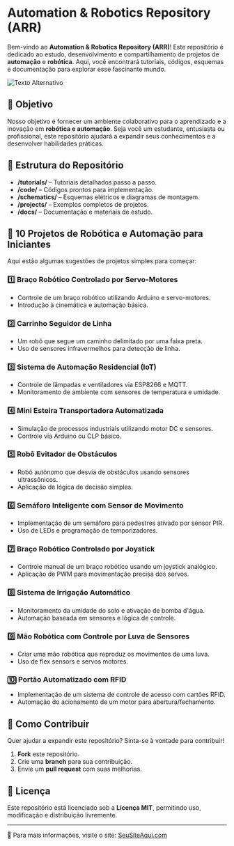 # Automation & Robotics Repository (ARR)

Bem-vindo ao **Automation & Robotics Repository (ARR)**! Este repositório é dedicado ao estudo, desenvolvimento e compartilhamento de projetos de **automação** e **robótica**. Aqui, você encontrará tutoriais, códigos, esquemas e documentação para explorar esse fascinante mundo.

![Texto Alternativo](https://github.com/profamar/Automation-Robotics-Repository-ARR-/blob/main/hightech-robot-arms-automated-manufacturing-plant.jpg)

## 📌 Objetivo
Nosso objetivo é fornecer um ambiente colaborativo para o aprendizado e a inovação em **robótica e automação**. Seja você um estudante, entusiasta ou profissional, este repositório ajudará a expandir seus conhecimentos e a desenvolver habilidades práticas.

## 📂 Estrutura do Repositório

- **/tutorials/** – Tutoriais detalhados passo a passo.
- **/code/** – Códigos prontos para implementação.
- **/schematics/** – Esquemas elétricos e diagramas de montagem.
- **/projects/** – Exemplos completos de projetos.
- **/docs/** – Documentação e materiais de estudo.

## 🔧 10 Projetos de Robótica e Automação para Iniciantes

Aqui estão algumas sugestões de projetos simples para começar:

### 1️⃣ **Braço Robótico Controlado por Servo-Motores**
- Controle de um braço robótico utilizando Arduino e servo-motores.
- Introdução à cinemática e automação básica.

### 2️⃣ **Carrinho Seguidor de Linha**
- Um robô que segue um caminho delimitado por uma faixa preta.
- Uso de sensores infravermelhos para detecção de linha.

### 3️⃣ **Sistema de Automação Residencial (IoT)**
- Controle de lâmpadas e ventiladores via ESP8266 e MQTT.
- Monitoramento de ambiente com sensores de temperatura e umidade.

### 4️⃣ **Mini Esteira Transportadora Automatizada**
- Simulação de processos industriais utilizando motor DC e sensores.
- Controle via Arduino ou CLP básico.

### 5️⃣ **Robô Evitador de Obstáculos**
- Robô autônomo que desvia de obstáculos usando sensores ultrassônicos.
- Aplicação de lógica de decisão simples.

### 6️⃣ **Semáforo Inteligente com Sensor de Movimento**
- Implementação de um semáforo para pedestres ativado por sensor PIR.
- Uso de LEDs e programação de temporizadores.

### 7️⃣ **Braço Robótico Controlado por Joystick**
- Controle manual de um braço robótico usando um joystick analógico.
- Aplicação de PWM para movimentação precisa dos servos.

### 8️⃣ **Sistema de Irrigação Automático**
- Monitoramento da umidade do solo e ativação de bomba d'água.
- Automação baseada em sensores e lógica de controle.

### 9️⃣ **Mão Robótica com Controle por Luva de Sensores**
- Criar uma mão robótica que reproduz os movimentos de uma luva.
- Uso de flex sensors e servos motores.

### 🔟 **Portão Automatizado com RFID**
- Implementação de um sistema de controle de acesso com cartões RFID.
- Automação do acionamento de um motor para abertura/fechamento.

## 🚀 Como Contribuir

Quer ajudar a expandir este repositório? Sinta-se à vontade para contribuir!

1. **Fork** este repositório.
2. Crie uma **branch** para sua contribuição.
3. Envie um **pull request** com suas melhorias.

## 📜 Licença

Este repositório está licenciado sob a **Licença MIT**, permitindo uso, modificação e distribuição livremente.

---

🔗 Para mais informações, visite o site: [SeuSiteAqui.com](#)
